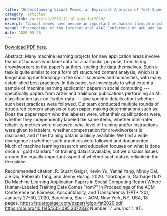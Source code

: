 ```yaml
---
title: "Understanding Visual Memes: an Empirical Analysis of Text Superimposed on Memes Shared on Twitter"
category: articles
permalink: /articles/2019-12-18-gigo-fat2020/
excerpt: "Visual memes have become an important mechanism through which ideologically potent and hateful content spreads on today's social media platforms.  At the same time, they are also a mechanism through which we convey much more mundane things, like pictures of cats with strange accents.  Little is known, however, about the relative percentage of visual memes shared by real people that fall into these, or other, thematic categories.  The present work focuses on visual memes that contain superimposed text. We carry out the first large-scale study on the themes contained in the text of these memes, which we refer to as \emph{image-with-text} memes.  We find that 30\% of the image-with-text memes  in our sample which have identifiable themes are politically relevant, and that these politically relevant memes are shared more often by Democrats than Republicans. We also find disparities in who expresses themselves via image-with-text memes, and images in general, versus other forms of expression on Twitter. The fact that some individuals use images with text to express themselves, instead of sending a plain text tweet, suggests potential consequences for the representativeness of analyses that ignore text contained in images.  "
venue: "Proceedings of the International AAAI Conference on Web and Social Media"
date: 2020-05-26
---
```


<a href="https://stuartgeiger.com/papers/gigo-fat2020.pdf">Download PDF here</a>.

Abstract: Many machine learning projects for new application areas involve teams of humans who label data for a particular purpose, from hiring crowdworkers to the paper's authors labeling the data themselves. Such a task is quite similar to (or a form of) structured content analysis, which is a longstanding methodology in the social sciences and humanities, with many established best practices. In this paper, we investigate to what extent a sample of machine learning application papers in social computing --- specifically papers from ArXiv and traditional publications performing an ML classification task on Twitter data --- give specific details about whether such best practices were followed. Our team conducted multiple rounds of structured content analysis of each paper, making determinations such as: Does the paper report who the labelers were, what their qualifications were, whether they independently labeled the same items, whether inter-rater reliability metrics were disclosed, what level of training and/or instructions were given to labelers, whether compensation for crowdworkers is disclosed, and if the training data is publicly available.  We find a wide divergence in whether such practices were followed and documented. Much of machine learning research and education focuses on what is done once a ``gold standard'' of training data is available, but we discuss issues around the equally-important aspect of whether such data is reliable in the first place.


Recommended citation: R. Stuart Geiger, Kevin Yu, Yanlai Yang, Mindy Dai, Jie Qiu, Rebekah Tang, and Jenny Huang. 2020. "Garbage In, Garbage Out? Do Machine Learning Application Papers in Social Computing Report Where Human-Labeled Training Data Comes From?" In Proceedings of the ACM Conference on Fairness, Accountability, and Transparency (FAT* ’20), January 27–30, 2020, Barcelona, Spain. ACM, New York, NY, USA, 18 pages. https://stuartgeiger.com/papers/gigo-fat2020.pdf https://doi.org/10.1145/3351095.3372862 Number 1." <i>Journal 1</i>. 1(1).

